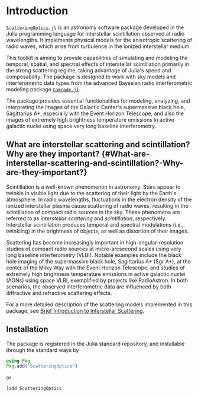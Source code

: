 


# Introduction

[`ScatteringOptics.jl`](https://github.com/EHTJulia/ScatteringOptics.jl) is an astronomy software package developed in the Julia programming language for interstellar scintillation observed at radio wavelengths. It implements physical models for the anisotropic scattering of radio waves, which arise from turbulence in the ionized interstellar medium. 

This toolkit is aiming to provide capabilities of simulating and modeling the temporal, spatial, and spectral effects of interstellar scintillation primarily in the strong scattering regime, taking advantage of Julia&#39;s speed and composability.  The package is designed to work with sky models and interferometric data types from the advanced Bayesian radio interferometric modeling package [`Comrade.jl`](https://github.com/ptiede/Comrade.jl).

The package provides essential functionalities for modeling, analyzing, and interpreting the images of the Galactic Center&#39;s supermassive black hole, Sagittarius A*, especially with the Event Horizon Telescope, and also the images of extremely high brightness temperature emissions in active galactic nuclei using space very long baseline interferometry.

## What are interstellar scattering and scintillation? Why are they important? {#What-are-interstellar-scattering-and-scintillation?-Why-are-they-important?}

Scintillation is a well-known phenomenon in astronomy. Stars appear to twinkle in visible light due to the scattering of their light by the Earth&#39;s atmosphere. In radio wavelengths, fluctuations in the electron density of the ionized interstellar plasma cause scattering of radio waves, resulting in the scintillation of compact radio sources in the sky. These phenomena are referred to as _interstellar scattering_ and _scintillation_, respectively. Interstellar scintillation produces temporal and spectral modulations (i.e., twinkling) in the brightness of objects, as well as distortion of their images.

Scattering has become increasingly important in high-angular-resolution studies of compact radio sources at micro-arcsecond scales using very long baseline interferometry (VLBI). Notable examples include the black hole imaging of the supermassive black hole, Sagittarius A* (Sgr A*), at the center of the Milky Way with the Event Horizon Telescope, and studies of extremely high brightness temperature emissions in active galactic nuclei (AGNs) using space VLBI, exemplified by projects like RadioAstron.  In both scenarios, the observed interferometric data are influenced by both diffractive and refractive scattering effects.

For a more detailed description of the scattering models implemented in this package, see [Brief Introduction to Interstellar Scattering](/math#Brief-Introduction-to-Interstellar-Scattering).

## Installation

The package is registered in the Julia standard repository, and installable through the standard ways by

```julia
using Pkg
Pkg.add("ScatteringOptics")
```


or

```julia
]add ScatteringOptics
```

